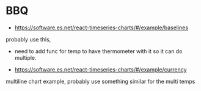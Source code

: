 # BBQ



- https://software.es.net/react-timeseries-charts/#/example/baselines

probably use this, 


- need to add func for temp to have thermometer with it so it can do multiple.

- https://software.es.net/react-timeseries-charts/#/example/currency

multiline chart example, probably use something similar for the multi temps